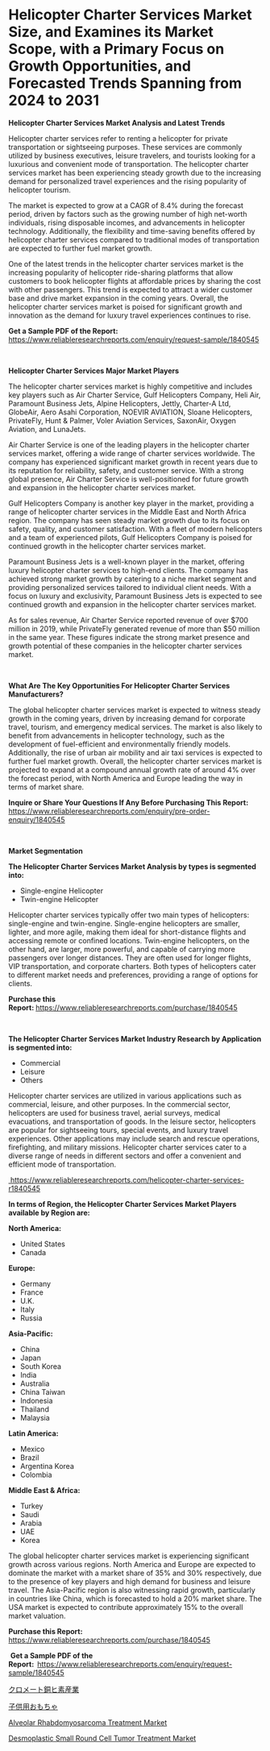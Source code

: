 <p><h1>Helicopter Charter Services Market Size, and Examines its Market Scope, with a Primary Focus on Growth Opportunities, and Forecasted Trends Spanning from 2024 to 2031</h1></p><p><strong>Helicopter Charter Services Market Analysis and Latest Trends</strong></p>
<p><p>Helicopter charter services refer to renting a helicopter for private transportation or sightseeing purposes. These services are commonly utilized by business executives, leisure travelers, and tourists looking for a luxurious and convenient mode of transportation. The helicopter charter services market has been experiencing steady growth due to the increasing demand for personalized travel experiences and the rising popularity of helicopter tourism.</p><p>The market is expected to grow at a CAGR of 8.4% during the forecast period, driven by factors such as the growing number of high net-worth individuals, rising disposable incomes, and advancements in helicopter technology. Additionally, the flexibility and time-saving benefits offered by helicopter charter services compared to traditional modes of transportation are expected to further fuel market growth.</p><p>One of the latest trends in the helicopter charter services market is the increasing popularity of helicopter ride-sharing platforms that allow customers to book helicopter flights at affordable prices by sharing the cost with other passengers. This trend is expected to attract a wider customer base and drive market expansion in the coming years. Overall, the helicopter charter services market is poised for significant growth and innovation as the demand for luxury travel experiences continues to rise.</p></p>
<p><strong>Get a Sample PDF of the Report:&nbsp;</strong> <a href="https://www.reliableresearchreports.com/enquiry/request-sample/1840545">https://www.reliableresearchreports.com/enquiry/request-sample/1840545</a></p>
<p>&nbsp;</p>
<p><strong>Helicopter Charter Services Major Market Players</strong></p>
<p><p>The helicopter charter services market is highly competitive and includes key players such as Air Charter Service, Gulf Helicopters Company, Heli Air, Paramount Business Jets, Alpine Helicopters, Jettly, Charter-A Ltd, GlobeAir, Aero Asahi Corporation, NOEVIR AVIATION, Sloane Helicopters, PrivateFly, Hunt & Palmer, Voler Aviation Services, SaxonAir, Oxygen Aviation, and LunaJets.</p><p>Air Charter Service is one of the leading players in the helicopter charter services market, offering a wide range of charter services worldwide. The company has experienced significant market growth in recent years due to its reputation for reliability, safety, and customer service. With a strong global presence, Air Charter Service is well-positioned for future growth and expansion in the helicopter charter services market.</p><p>Gulf Helicopters Company is another key player in the market, providing a range of helicopter charter services in the Middle East and North Africa region. The company has seen steady market growth due to its focus on safety, quality, and customer satisfaction. With a fleet of modern helicopters and a team of experienced pilots, Gulf Helicopters Company is poised for continued growth in the helicopter charter services market.</p><p>Paramount Business Jets is a well-known player in the market, offering luxury helicopter charter services to high-end clients. The company has achieved strong market growth by catering to a niche market segment and providing personalized services tailored to individual client needs. With a focus on luxury and exclusivity, Paramount Business Jets is expected to see continued growth and expansion in the helicopter charter services market.</p><p>As for sales revenue, Air Charter Service reported revenue of over $700 million in 2019, while PrivateFly generated revenue of more than $50 million in the same year. These figures indicate the strong market presence and growth potential of these companies in the helicopter charter services market.</p></p>
<p>&nbsp;</p>
<p><strong>What Are The Key Opportunities For Helicopter Charter Services Manufacturers?</strong></p>
<p><p>The global helicopter charter services market is expected to witness steady growth in the coming years, driven by increasing demand for corporate travel, tourism, and emergency medical services. The market is also likely to benefit from advancements in helicopter technology, such as the development of fuel-efficient and environmentally friendly models. Additionally, the rise of urban air mobility and air taxi services is expected to further fuel market growth. Overall, the helicopter charter services market is projected to expand at a compound annual growth rate of around 4% over the forecast period, with North America and Europe leading the way in terms of market share.</p></p>
<p><strong>Inquire or Share Your Questions If Any Before Purchasing This Report:</strong> <a href="https://www.reliableresearchreports.com/enquiry/pre-order-enquiry/1840545">https://www.reliableresearchreports.com/enquiry/pre-order-enquiry/1840545</a></p>
<p>&nbsp;</p>
<p><strong>Market Segmentation</strong></p>
<p><strong>The Helicopter Charter Services Market Analysis by types is segmented into:</strong></p>
<p><ul><li>Single-engine Helicopter</li><li>Twin-engine Helicopter</li></ul></p>
<p><p>Helicopter charter services typically offer two main types of helicopters: single-engine and twin-engine. Single-engine helicopters are smaller, lighter, and more agile, making them ideal for short-distance flights and accessing remote or confined locations. Twin-engine helicopters, on the other hand, are larger, more powerful, and capable of carrying more passengers over longer distances. They are often used for longer flights, VIP transportation, and corporate charters. Both types of helicopters cater to different market needs and preferences, providing a range of options for clients.</p></p>
<p><strong>Purchase this Report:&nbsp;</strong><a href="https://www.reliableresearchreports.com/purchase/1840545">https://www.reliableresearchreports.com/purchase/1840545</a></p>
<p>&nbsp;</p>
<p><strong>The Helicopter Charter Services Market Industry Research by Application is segmented into:</strong></p>
<p><ul><li>Commercial</li><li>Leisure</li><li>Others</li></ul></p>
<p><p>Helicopter charter services are utilized in various applications such as commercial, leisure, and other purposes. In the commercial sector, helicopters are used for business travel, aerial surveys, medical evacuations, and transportation of goods. In the leisure sector, helicopters are popular for sightseeing tours, special events, and luxury travel experiences. Other applications may include search and rescue operations, firefighting, and military missions. Helicopter charter services cater to a diverse range of needs in different sectors and offer a convenient and efficient mode of transportation.</p></p>
<p><a href="https://www.reliableresearchreports.com/helicopter-charter-services-r1840545">&nbsp;https://www.reliableresearchreports.com/helicopter-charter-services-r1840545</a></p>
<p><strong>In terms of Region, the Helicopter Charter Services Market Players available by Region are:</strong></p>
<p>
    <p> <strong> North America: </strong>
        <ul>
            <li>United States</li>
            <li>Canada</li>
        </ul>
        </p> 
    <p> <strong> Europe: </strong>
        <ul>
            <li>Germany</li>
            <li>France</li>
            <li>U.K.</li>
            <li>Italy</li>
            <li>Russia</li>
        </ul>
        </p> 
    <p> <strong> Asia-Pacific: </strong>
        <ul>
            <li>China</li>
            <li>Japan</li>
            <li>South Korea</li>
            <li>India</li>
            <li>Australia</li>
            <li>China Taiwan</li>
            <li>Indonesia</li>
            <li>Thailand</li>
            <li>Malaysia</li>
        </ul>
        </p> 
    <p> <strong> Latin America: </strong>
        <ul>
            <li>Mexico</li>
            <li>Brazil</li>
            <li>Argentina Korea</li>
            <li>Colombia</li>
        </ul>
        </p> 
    <p> <strong> Middle East & Africa: </strong>
        <ul>
            <li>Turkey</li>
            <li>Saudi</li>
            <li>Arabia</li>
            <li>UAE</li>
            <li>Korea</li>
        </ul>
    </p>
    </p>
<p><p>The global helicopter charter services market is experiencing significant growth across various regions. North America and Europe are expected to dominate the market with a market share of 35% and 30% respectively, due to the presence of key players and high demand for business and leisure travel. The Asia-Pacific region is also witnessing rapid growth, particularly in countries like China, which is forecasted to hold a 20% market share. The USA market is expected to contribute approximately 15% to the overall market valuation.</p></p>
<p><strong>Purchase this Report: </strong><a href="https://www.reliableresearchreports.com/purchase/1840545">https://www.reliableresearchreports.com/purchase/1840545</a></p>
<p>&nbsp;<strong>Get a Sample PDF of the Report:&nbsp;&nbsp;</strong><a href="https://www.reliableresearchreports.com/enquiry/request-sample/1840545">https://www.reliableresearchreports.com/enquiry/request-sample/1840545</a></p>
<p><strong></strong></p>
<p><p><a href="https://github.com/avwofrml53535/Market-Research-Report-List-3/blob/main/5724153181270.md">クロメート銅ヒ素産業</a></p><p><a href="https://github.com/JanickJohns/Market-Research-Report-List-1/blob/main/5478128181269.md">子供用おもちゃ</a></p><p><a href="https://github.com/LaceyZemlak1/Market-Research-Report-List-1/blob/main/alveolar-rhabdomyosarcoma-treatment-market.md">Alveolar Rhabdomyosarcoma Treatment Market</a></p><p><a href="https://github.com/Seman3302/Market-Research-Report-List-1/blob/main/desmoplastic-small-round-cell-tumor-treatment-market.md">Desmoplastic Small Round Cell Tumor Treatment Market</a></p></p>